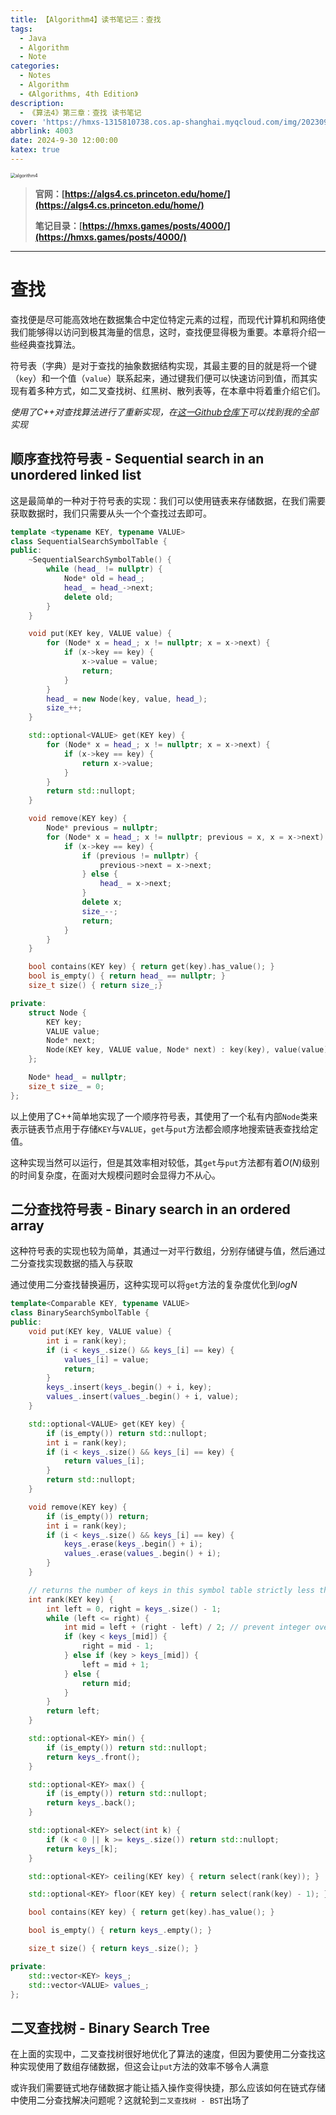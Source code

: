 ```yaml
---
title: 【Algorithm4】读书笔记三：查找
tags:
  - Java
  - Algorithm
  - Note
categories:
  - Notes
  - Algorithm
  - 《Algorithms, 4th Edition》
description:
  - 《算法4》第三章：查找 读书笔记
cover: 'https://hmxs-1315810738.cos.ap-shanghai.myqcloud.com/img/202309132308381.png'
abbrlink: 4003
date: 2024-9-30 12:00:00
katex: true
---
```


<img src="https://hmxs-1315810738.cos.ap-shanghai.myqcloud.com/img/202409300327321.png" alt="algorithm4" style="zoom: 50%;" />

> **官网：[https://algs4.cs.princeton.edu/home/](https://algs4.cs.princeton.edu/home/)**
>
> **笔记目录：[https://hmxs.games/posts/4000/](https://hmxs.games/posts/4000/)**

---

# 查找

查找便是尽可能高效地在数据集合中定位特定元素的过程，而现代计算机和网络使我们能够得以访问到极其海量的信息，这时，查找便显得极为重要。本章将介绍一些经典查找算法。

符号表（字典）是对于查找的抽象数据结构实现，其最主要的目的就是将一个键（`key`）和一个值（`value`）联系起来，通过键我们便可以快速访问到值，而其实现有着多种方式，如二叉查找树、红黑树、散列表等，在本章中将着重介绍它们。

*使用了C++对查找算法进行了重新实现，在[这一Github仓库下](https://github.com/hmxsqaq/Algorithm-Searching)可以找到我的全部实现*

## 顺序查找符号表 - Sequential search in an unordered linked list

这是最简单的一种对于符号表的实现：我们可以使用链表来存储数据，在我们需要获取数据时，我们只需要从头一个个查找过去即可。

```c++
template <typename KEY, typename VALUE>
class SequentialSearchSymbolTable {
public:
    ~SequentialSearchSymbolTable() {
        while (head_ != nullptr) {
            Node* old = head_;
            head_ = head_->next;
            delete old;
        }
    }

    void put(KEY key, VALUE value) {
        for (Node* x = head_; x != nullptr; x = x->next) {
            if (x->key == key) {
                x->value = value;
                return;
            }
        }
        head_ = new Node(key, value, head_);
        size_++;
    }

    std::optional<VALUE> get(KEY key) {
        for (Node* x = head_; x != nullptr; x = x->next) {
            if (x->key == key) {
                return x->value;
            }
        }
        return std::nullopt;
    }

    void remove(KEY key) {
        Node* previous = nullptr;
        for (Node* x = head_; x != nullptr; previous = x, x = x->next) {
            if (x->key == key) {
                if (previous != nullptr) {
                    previous->next = x->next;
                } else {
                    head_ = x->next;
                }
                delete x;
                size_--;
                return;
            }
        }
    }

    bool contains(KEY key) { return get(key).has_value(); }
    bool is_empty() { return head_ == nullptr; }
    size_t size() { return size_;}

private:
    struct Node {
        KEY key;
        VALUE value;
        Node* next;
        Node(KEY key, VALUE value, Node* next) : key(key), value(value), next(next) {}
    };

    Node* head_ = nullptr;
    size_t size_ = 0;
};
```

以上使用了C++简单地实现了一个顺序符号表，其使用了一个私有内部`Node`类来表示链表节点用于存储`KEY`与`VALUE`，`get`与`put`方法都会顺序地搜索链表查找给定值。

这种实现当然可以运行，但是其效率相对较低，其`get`与`put`方法都有着$O(N)$级别的时间复杂度，在面对大规模问题时会显得力不从心。

## 二分查找符号表 - Binary search in an ordered array

这种符号表的实现也较为简单，其通过一对平行数组，分别存储键与值，然后通过二分查找实现数据的插入与获取

通过使用二分查找替换遍历，这种实现可以将`get`方法的复杂度优化到$logN$

```c++
template<Comparable KEY, typename VALUE>
class BinarySearchSymbolTable {
public:
    void put(KEY key, VALUE value) {
        int i = rank(key);
        if (i < keys_.size() && keys_[i] == key) {
            values_[i] = value;
            return;
        }
        keys_.insert(keys_.begin() + i, key);
        values_.insert(values_.begin() + i, value);
    }

    std::optional<VALUE> get(KEY key) {
        if (is_empty()) return std::nullopt;
        int i = rank(key);
        if (i < keys_.size() && keys_[i] == key) {
            return values_[i];
        }
        return std::nullopt;
    }

    void remove(KEY key) {
        if (is_empty()) return;
        int i = rank(key);
        if (i < keys_.size() && keys_[i] == key) {
            keys_.erase(keys_.begin() + i);
            values_.erase(values_.begin() + i);
        }
    }

    // returns the number of keys in this symbol table strictly less than key.
    int rank(KEY key) {
        int left = 0, right = keys_.size() - 1;
        while (left <= right) {
            int mid = left + (right - left) / 2; // prevent integer overflow
            if (key < keys_[mid]) {
                right = mid - 1;
            } else if (key > keys_[mid]) {
                left = mid + 1;
            } else {
                return mid;
            }
        }
        return left;
    }

    std::optional<KEY> min() {
        if (is_empty()) return std::nullopt;
        return keys_.front();
    }

    std::optional<KEY> max() {
        if (is_empty()) return std::nullopt;
        return keys_.back();
    }

    std::optional<KEY> select(int k) {
        if (k < 0 || k >= keys_.size()) return std::nullopt;
        return keys_[k];
    }

    std::optional<KEY> ceiling(KEY key) { return select(rank(key)); }

    std::optional<KEY> floor(KEY key) { return select(rank(key) - 1); }

    bool contains(KEY key) { return get(key).has_value(); }

    bool is_empty() { return keys_.empty(); }

    size_t size() { return keys_.size(); }

private:
    std::vector<KEY> keys_;
    std::vector<VALUE> values_;
};
```

## 二叉查找树 - Binary Search Tree

在上面的实现中，二叉查找树很好地优化了算法的速度，但因为要使用二分查找这种实现使用了数组存储数据，但这会让`put`方法的效率不够令人满意

或许我们需要链式地存储数据才能让插入操作变得快捷，那么应该如何在链式存储中使用二分查找解决问题呢？这就轮到`二叉查找树 - BST`出场了

